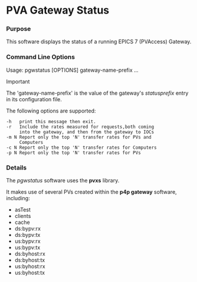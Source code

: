 # PVA Gateway Status

### Purpose

This software displays the status of a running EPICS 7 (PVAccess) Gateway.

### Command Line Options

Usage: pgwstatus [OPTIONS] gateway-name-prefix ...

> [!IMPORTANT]
> The 'gateway-name-prefix' is the value of the gateway's
*statusprefix* entry in its configuration file.

The following options are supported:

	-h   print this message then exit.
	-r   Include the rates measured for requests,both coming
		 into the gateway, and then from the gateway to IOCs
	-m N Report only the top 'N' transfer rates for PVs and
		 Computers
	-c N Report only the top 'N' transfer rates for Computers
	-p N Report only the top 'N' transfer rates for PVs

### Details

The *pgwstatus* software uses the **pvxs** library.

It makes use of several PVs created within the **p4p gateway** software, including:

* asTest
* clients
* cache
* ds:bypv:rx
* ds:bypv:tx
* us:bypv:rx
* us:bypv:tx
* ds:byhost:rx
* ds:byhost:tx
* us:byhost:rx
* us:byhost:tx
